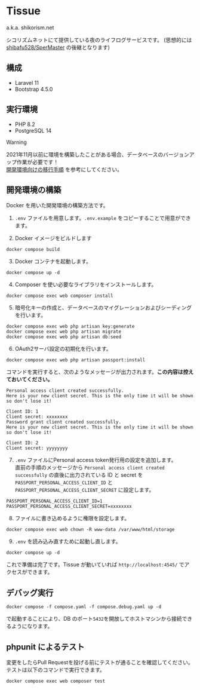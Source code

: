 # Tissue

a.k.a. shikorism.net

シコリズムネットにて提供している夜のライフログサービスです。
(思想的には [shibafu528/SperMaster](https://github.com/shibafu528/SperMaster) の後継となります)

## 構成

- Laravel 11
- Bootstrap 4.5.0

## 実行環境

- PHP 8.2
- PostgreSQL 14

> [!WARNING]
> 2021年11月以前に環境を構築したことがある場合、データベースのバージョンアップ作業が必要です！  
> [開発環境向けの移行手順](https://github.com/shikorism/tissue/issues/752#issuecomment-939257394) を参考にしてください。

## 開発環境の構築

Docker を用いた開発環境の構築方法です。

1. `.env` ファイルを用意します。`.env.example` をコピーすることで用意ができます。

2. Docker イメージをビルドします

```
docker compose build
```

3. Docker コンテナを起動します。

```
docker compose up -d
```

4. Composer を使い必要なライブラリをインストールします。

```
docker compose exec web composer install
```

5. 暗号化キーの作成と、データベースのマイグレーションおよびシーディングを行います。

```
docker compose exec web php artisan key:generate
docker compose exec web php artisan migrate
docker compose exec web php artisan db:seed
```

6. OAuth2サーバ設定の初期化を行います。

```
docker compose exec web php artisan passport:install
```

コマンドを実行すると、次のようなメッセージが出力されます。**この内容は控えておいてください。**

```
Personal access client created successfully.
Here is your new client secret. This is the only time it will be shown so don't lose it!

Client ID: 1
Client secret: xxxxxxxx
Password grant client created successfully.
Here is your new client secret. This is the only time it will be shown so don't lose it!

Client ID: 2
Client secret: yyyyyyyy
```

7. `.env` ファイルにPersonal access token発行用の設定を追加します。  
   直前の手順のメッセージから `Personal access client created successfully` の直後に出力されている ID と secret を `PASSPORT_PERSONAL_ACCESS_CLIENT_ID` と `PASSPORT_PERSONAL_ACCESS_CLIENT_SECRET` に設定します。

```
PASSPORT_PERSONAL_ACCESS_CLIENT_ID=1
PASSPORT_PERSONAL_ACCESS_CLIENT_SECRET=xxxxxxxx
```

8. ファイルに書き込めるように権限を設定します。

```
docker compose exec web chown -R www-data /var/www/html/storage
```

9. `.env` を読み込み直すために起動し直します。

```
docker compose up -d
```

これで準備は完了です。Tissue が動いていれば `http://localhost:4545/` でアクセスができます。

## デバッグ実行

```
docker compose -f compose.yaml -f compose.debug.yaml up -d
```

で起動することにより、DB のポート`5432`を開放してホストマシンから接続できるようになります。

## phpunit によるテスト

変更をしたらPull Requestを投げる前にテストが通ることを確認してください。  
テストは以下のコマンドで実行できます。

```
docker compose exec web composer test
```
